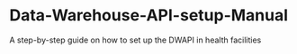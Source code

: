 # Data-Warehouse-API-setup-Manual
A step-by-step guide on how to set up the DWAPI in health facilities
